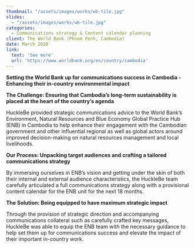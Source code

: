 ```yaml
---
thumbnail: "/assets/images/works/wb-tile.jpg"
slides:
  - "/assets/images/works/wb-tile.jpg"
categories:
  - Communications strategy & Content calendar planning
client: The World Bank (Phnom Penh, Cambodia)
date: March 2020
link:
  text: 'See more'
  url: 'https://www.worldbank.org/en/country/cambodia'
---
```

<b>Setting the World Bank up for communications success in Cambodia - Enhancing their in-country environmental impact</b>

<p><b>The Challenge: Ensuring that Cambodia’s long-term sustainability is placed at the heart of the country’s agenda</b></p>
HuckleBe provided strategic communications advice to the World Bank’s Environment, Natural Resources and Blue Economy Global Practice Hub (ENB) in Cambodia to help enhance their engagement with the Cambodian government and other influential regional as well as global actors around improved decision-making on natural resources management and local livelihoods.

<p><b>Our Process: Unpacking target audiences and crafting a tailored communications strategy</b></p>
By immersing ourselves in ENB’s vision and getting under the skin of both their internal and external audience characteristics, the HuckleBe team carefully articulated a full communications strategy along with a provisional content calendar for the ENB unit for the next 18 months.

<p><b>The Solution: Being equipped to have maximum strategic impact</b></p>
Through the provision of strategic direction and accompanying communications collateral such as carefully crafted key messages, HuckleBe was able to equip the ENB team with the necessary guidance to help set them up for communications success and elevate the impact of their important in-country work.
